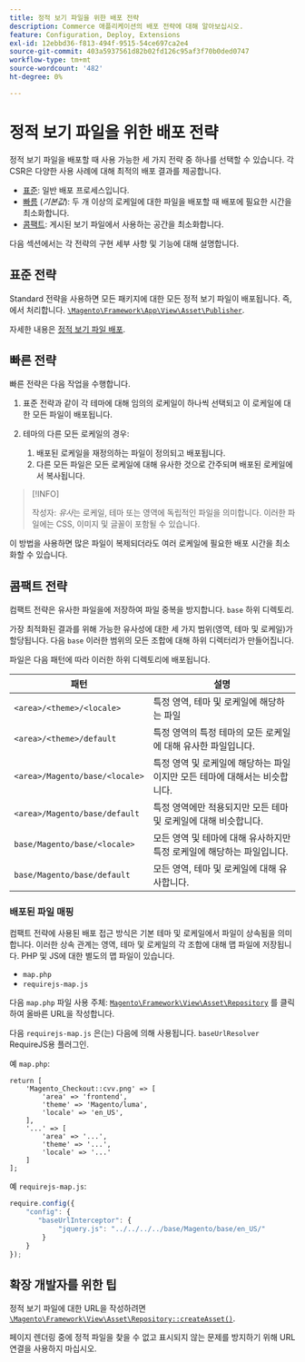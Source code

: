 ```yaml
---
title: 정적 보기 파일을 위한 배포 전략
description: Commerce 애플리케이션의 배포 전략에 대해 알아보십시오.
feature: Configuration, Deploy, Extensions
exl-id: 12ebbd36-f813-494f-9515-54ce697ca2e4
source-git-commit: 403a5937561d82b02fd126c95af3f70b0ded0747
workflow-type: tm+mt
source-wordcount: '482'
ht-degree: 0%

---
```


# 정적 보기 파일을 위한 배포 전략

정적 보기 파일을 배포할 때 사용 가능한 세 가지 전략 중 하나를 선택할 수 있습니다. 각 CSR은 다양한 사용 사례에 대해 최적의 배포 결과를 제공합니다.

- [표준](#standard-strategy): 일반 배포 프로세스입니다.
- [빠름](#quick-strategy) (_기본값_): 두 개 이상의 로케일에 대한 파일을 배포할 때 배포에 필요한 시간을 최소화합니다.
- [콤팩트](#compact-strategy): 게시된 보기 파일에서 사용하는 공간을 최소화합니다.

다음 섹션에서는 각 전략의 구현 세부 사항 및 기능에 대해 설명합니다.

## 표준 전략

Standard 전략을 사용하면 모든 패키지에 대한 모든 정적 보기 파일이 배포됩니다. 즉,에서 처리합니다. [`\Magento\Framework\App\View\Asset\Publisher`](https://github.com/magento/magento2/blob/2.4/lib/internal/Magento/Framework/App/View/Asset/Publisher.php).

자세한 내용은 [정적 보기 파일 배포](../cli/static-view-file-deployment.md).

## 빠른 전략

빠른 전략은 다음 작업을 수행합니다.

1. 표준 전략과 같이 각 테마에 대해 임의의 로케일이 하나씩 선택되고 이 로케일에 대한 모든 파일이 배포됩니다.
1. 테마의 다른 모든 로케일의 경우:

   1. 배포된 로케일을 재정의하는 파일이 정의되고 배포됩니다.
   1. 다른 모든 파일은 모든 로케일에 대해 유사한 것으로 간주되며 배포된 로케일에서 복사됩니다.

>[!INFO]
>
>작성자: _유사_&#x200B;는 로케일, 테마 또는 영역에 독립적인 파일을 의미합니다. 이러한 파일에는 CSS, 이미지 및 글꼴이 포함될 수 있습니다.

이 방법을 사용하면 많은 파일이 복제되더라도 여러 로케일에 필요한 배포 시간을 최소화할 수 있습니다.

## 콤팩트 전략

컴팩트 전략은 유사한 파일을에 저장하여 파일 중복을 방지합니다. `base` 하위 디렉토리.

가장 최적화된 결과를 위해 가능한 유사성에 대한 세 가지 범위(영역, 테마 및 로케일)가 할당됩니다. 다음 `base` 이러한 범위의 모든 조합에 대해 하위 디렉터리가 만들어집니다.

파일은 다음 패턴에 따라 이러한 하위 디렉토리에 배포됩니다.

| 패턴 | 설명 |
| ------- | ----------- |
| `<area>/<theme>/<locale>` | 특정 영역, 테마 및 로케일에 해당하는 파일 |
| `<area>/<theme>/default` | 특정 영역의 특정 테마의 모든 로케일에 대해 유사한 파일입니다. |
| `<area>/Magento/base/<locale>` | 특정 영역 및 로케일에 해당하는 파일이지만 모든 테마에 대해서는 비슷합니다. |
| `<area>/Magento/base/default` | 특정 영역에만 적용되지만 모든 테마 및 로케일에 대해 비슷합니다. |
| `base/Magento/base/<locale>` | 모든 영역 및 테마에 대해 유사하지만 특정 로케일에 해당하는 파일입니다. |
| `base/Magento/base/default` | 모든 영역, 테마 및 로케일에 대해 유사합니다. |

### 배포된 파일 매핑

컴팩트 전략에 사용된 배포 접근 방식은 기본 테마 및 로케일에서 파일이 상속됨을 의미합니다. 이러한 상속 관계는 영역, 테마 및 로케일의 각 조합에 대해 맵 파일에 저장됩니다. PHP 및 JS에 대한 별도의 맵 파일이 있습니다.

- `map.php`
- `requirejs-map.js`

다음 `map.php` 파일 사용 주체: [`Magento\Framework\View\Asset\Repository`](https://github.com/magento/magento2/blob/2.4/lib/internal/Magento/Framework/View/Asset/Repository.php) 를 클릭하여 올바른 URL을 작성합니다.

다음 `requirejs-map.js` 은(는) 다음에 의해 사용됩니다. `baseUrlResolver` RequireJS용 플러그인.

예 `map.php`:

```php?start_inline=1
return [
    'Magento_Checkout::cvv.png' => [
        'area' => 'frontend',
        'theme' => 'Magento/luma',
        'locale' => 'en_US',
    ],
    '...' => [
        'area' => '...',
        'theme' => '...',
        'locale' => '...'
    ]
];
```

예 `requirejs-map.js`:

```js
require.config({
    "config": {
       "baseUrlInterceptor": {
            "jquery.js": "../../../../base/Magento/base/en_US/"
        }
    }
});
```

## 확장 개발자를 위한 팁

정적 보기 파일에 대한 URL을 작성하려면 [`\Magento\Framework\View\Asset\Repository::createAsset()`](https://github.com/magento/magento2/blob/2.4/lib/internal/Magento/Framework/View/Asset/Repository.php#L211-L244).

페이지 렌더링 중에 정적 파일을 찾을 수 없고 표시되지 않는 문제를 방지하기 위해 URL 연결을 사용하지 마십시오.
